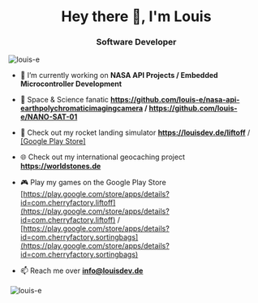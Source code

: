 <h1 align="center">Hey there 👋, I'm Louis</h1>
<h3 align="center">Software Developer</h3>

<p align="left"> <img src="https://komarev.com/ghpvc/?username=louis-e" alt="louis-e" /> </p>

- 🔭 I’m currently working on **NASA API Projects / Embedded Microcontroller Development**

- 🌌 Space & Science fanatic **https://github.com/louis-e/nasa-api-earthpolychromaticimagingcamera / https://github.com/louis-e/NANO-SAT-01**

- 🚀 Check out my rocket landing simulator **https://louisdev.de/liftoff** / [[Google Play Store]](https://play.google.com/store/apps/details?id=com.cherryfactory.liftoff)

- 🌐 Check out my international geocaching project **https://worldstones.de**

- 🎮 Play my games on the Google Play Store [https://play.google.com/store/apps/details?id=com.cherryfactory.liftoff](https://play.google.com/store/apps/details?id=com.cherryfactory.liftoff) / [https://play.google.com/store/apps/details?id=com.cherryfactory.sortingbags](https://play.google.com/store/apps/details?id=com.cherryfactory.sortingbags)

- 📫 Reach me over **info@louisdev.de**

<p>&nbsp;<img align="center" src="https://github-readme-stats.vercel.app/api?username=louis-e&show_icons=true" alt="louis-e" /></p>

<!-- <p align="left"> <a href="https://github.com/louis-e"><img src="https://github.com/louis-e/louis-e/blob/master/badges.png" alt="badges"></a> </p> -->
